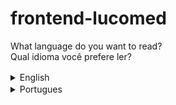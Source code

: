  # frontend-lucomed
 
 What language do you want to read?
 <br>
 Qual idioma você prefere ler?
 

<details>
<summary>English <img width="16px" src="https://user-images.githubusercontent.com/59120094/102106902-e60d6080-3e0f-11eb-8528-ccc9c4fd3030.png"></img> </summary>

## Introduction

This project is the front end of home, it's can be used for hospital services or medical clinic.
<br>
The name "Lucomed", is fictitious, was formed because of the initials of the name of the author Lucas Correia.
<br>
<br>
(veja a demonstração do projeto - hiperlink)

## Install

for some features to work perfectly, it's recommended to use the "http-server", present as development on package.json

```
npm install
```
script start
```
npm start
```
<br>

## Components

seven components were used the page:

* Main Banner, with an action button and image in the background, in the mobile version without image.

* Covid, a module that shows data of covid in brazil.

* Session of image with text.

* Session of image with text, inverted.

* Session of with three cards in the center.

* Targe, remarketing button, fixed below the page.

* Footer.

## Spec

The spec was created in figma and is located in the "content" folder in the project with the color palette and textual content.

## Other Resources

* Covid component, geting data the "covid19 brazil api" API.
know more how to implement and documentation the API, (in this repository - "hyperlink").

## Used library

* Bootstrap, grid. (CDN)
* Jquery. (CDN)

</details>

<details>
<summary>Portugues <img width="16px"  src="https://user-images.githubusercontent.com/59120094/102106566-80b96f80-3e0f-11eb-8fa3-5248a34b61e3.png"></img> </summary>

## Introdução

Este projeto é o front-end de um home, pode ser usada para serviços hospitalares ou clinica medica.
<br>
O nome "Lucomed", é fictício, foi formado pelas as inicias do nome de quem a produziu, o autor Lucas Correia.
<br>
<br>
(veja a demonstração do projeto - hiperlink)

## Instalação

para que alguns recursos funcione perfeitamente, é recomendado a ultização do http-server, presente como devesenvolvimento no package.json.
```
npm install
```
script de inicialização
```
npm start
```
<br>

## Componentes

foi ultilizado sete componentes ao longo da pagina:

* Main Banner, com um botão de ação no canto direito e imagem ao fundo, na versão mobile sem imagem.

* Covid, um modulo que mostra dados atuais da covid no brasil.

* Sessão com imagem da esquerda e texto com botão na direita.

* Sessão com imagem da direita e texto com botão na esquerda.

* Sessão com três cards ao centro.

* Tarja(botão) de remarketing reforçando o clique de ação principal da pagina, fixa em baixo da pagina.

* Rodapé.

## Spec

A spec foi criada no figma e está disponivel na pasta "content" no projeto com a paleta de cores e conteudo textual.

## Outros recursos

* Componente Covid, recebe dados através da API da "covid19 brazil api".
Para entender mais detalhes sobre como implementar e documentação da API veja (neste repositório-"hiperlink").

## Bibliotécas usadas

* Bootstrap, foi ultilizada a grid. (CDN)
* Jquery. (CDN)

</details>
